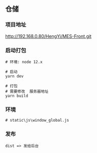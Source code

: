 ## 仓储

### 项目地址

http://192.168.0.80/HengYi/MES-Front.git

### 启动打包

```
# 环境: node 12.x

# 启动
yarn dev

# 打包
# 需要修改  服务器地址
yarn build
```

### 环境

```
# static\js\window_global.js
```

### 发布

```
dist => 发给后台
```

